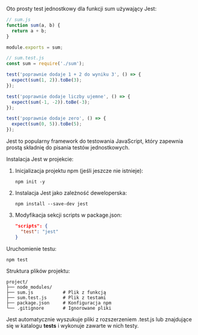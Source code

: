 Oto prosty test jednostkowy dla funkcji sum używający Jest:

```javascript
// sum.js
function sum(a, b) {
  return a + b;
}

module.exports = sum;
```

```javascript
// sum.test.js
const sum = require('./sum');

test('poprawnie dodaje 1 + 2 do wyniku 3', () => {
  expect(sum(1, 2)).toBe(3);
});

test('poprawnie dodaje liczby ujemne', () => {
  expect(sum(-1, -2)).toBe(-3);
});

test('poprawnie dodaje zero', () => {
  expect(sum(0, 5)).toBe(5);
});
```

Jest to popularny framework do testowania JavaScript, który zapewnia prostą składnię do pisania testów jednostkowych.

Instalacja Jest w projekcie:
1. Inicjalizacja projektu npm (jeśli jeszcze nie istnieje):
   ```
   npm init -y
   ```

2. Instalacja Jest jako zależność deweloperska:
   ```
   npm install --save-dev jest
   ```

3. Modyfikacja sekcji scripts w package.json:
   ```json
   "scripts": {
     "test": "jest"
   }
   ```

Uruchomienie testu:
```
npm test
```

Struktura plików projektu:
```
project/
├── node_modules/
├── sum.js           # Plik z funkcją
├── sum.test.js      # Plik z testami
├── package.json     # Konfiguracja npm
└── .gitignore       # Ignorowane pliki
```

Jest automatycznie wyszukuje pliki z rozszerzeniem .test.js lub znajdujące się w katalogu __tests__ i wykonuje zawarte w nich testy.
